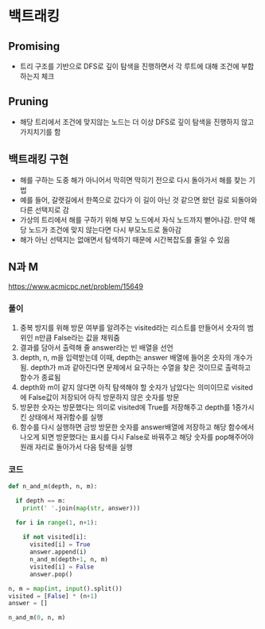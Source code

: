 # 백트래킹
## Promising
- 트리 구조를 기반으로 DFS로 깊이 탐색을 진행하면서 각 루트에 대해 조건에 부합하는지 체크
## Pruning
- 해당 트리에서 조건에 맞지않는 노드는 더 이상 DFS로 깊이 탐색을 진행하지 않고 가지치기를 함

## 백트래킹 구현
- 해를 구하는 도중 해가 아니어서 막히면 막히기 전으로 다시 돌아가서 해를 찾는 기법
- 예를 들어, 갈랫길에서 한쪽으로 갔다가 이 길이 아닌 것 같으면 왔던 길로 되돌아와 다른 선택지로 감
- 가상의 트리에서 해를 구하기 위해 부모 노드에서 자식 노드까지 뻗어나감. 만약 해당 노드가 조건에 맞지 않는다면 다시 부모노드로 돌아감
- 해가 아닌 선택지는 없애면서 탐색하기 때문에 시간복잡도를 줄일 수 있음

## N과 M
https://www.acmicpc.net/problem/15649
### 풀이
1. 중복 방지를 위해 방문 여부를 알려주는 visited라는 리스트를 만들어서 숫자의 범위인 n만큼 False라는 값을 채워줌
2. 결과를 담아서 출력해 줄 answer라는 빈 배열을 선언
3. depth, n, m을 입력받는데 이때, depth는 answer 배열에 들어온 숫자의 개수가 됨. depth가 m과 같아진다면 문제에서 요구하는 수열을 찾은 것이므로 출력하고 함수가 종료됨
4. depth와 m이 같지 않다면 아직 탐색해야 할 숫자가 남았다는 의미이므로 visited에 False값이 저장되어 아직 방문하지 않은 숫자를 방문
5. 방문한 숫자는 방문했다는 의미로 visited에 True를 저장해주고 depth를 1증가시킨 상태에서 재귀함수를 실행
6. 함수를 다시 실행하면 금방 방문한 숫자를 answer배열에 저장하고 해당 함수에서 나오게 되면 방문했다는 표시를 다시 False로 바꿔주고 해당 숫자를 pop해주어야 원래 자리로 돌아가서 다음 탐색을 실행
### 코드
```python
def n_and_m(depth, n, m):

  if depth == m:
    print(' '.join(map(str, answer)))

  for i in range(1, n+1):
    
    if not visited[i]:
      visited[i] = True
      answer.append(i)
      n_and_m(depth+1, n, m)
      visited[i] = False
      answer.pop()

n, m = map(int, input().split())
visited = [False] * (n+1)
answer = []

n_and_m(0, n, m)
```